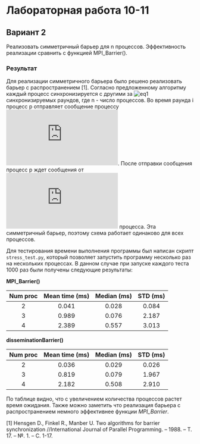# Лабораторная работа 10-11

## Вариант 2

Реализовать симметричный барьер для n процессов. Эффективность реализации сравнить
с функцией MPI_Barrier().

### Результат

Для реализации симметричного барьера было решено реализовать барьер с распространением [1].
Согласно предложенному алгоритму каждый процесс синхронизируется с другими за
![eq1](https://latex.codecogs.com/gif.latex?\lceil&space;log_2{n}&space;\rceil) синхронизируемых раундов, где n - число процессов.
Во время раунда i процесс p отправляет сообщение процессу ![eq2](<https://latex.codecogs.com/gif.latex?2i&space;+&space;p~(mod~n)>).
После отправки сообщения процесс p ждет сообщения от ![eq3](<https://latex.codecogs.com/gif.latex?p&space;-&space;2i~(mod~n)>) процесса.
Эта симметричный барьер, поэтому схема работает одинаково для всех процессов.

Для тестирования времени выполнения программы был написан скрипт `stress_test.py`,
который позволяет запустить программу несколько раз на нескольких процессах. В данном случае
при запуске каждого теста 1000 раз были получены следующие результаты:

**MPI_Barrier()**

| Num proc | Mean time (ms) | Median (ms) | STD (ms) |
| :------: | :------------: | :---------: | :------: |
|    2     |     0.041      |    0.028    |  0.084   |
|    3     |     0.989      |    0.076    |  2.187   |
|    4     |     2.389      |    0.557    |  3.013   |

**disseminationBarrier()**

| Num proc | Mean time (ms) | Median (ms) | STD (ms) |
| :------: | :------------: | :---------: | :------: |
|    2     |     0.036      |    0.029    |  0.026   |
|    3     |     0.819      |    0.079    |  1.967   |
|    4     |     2.182      |    0.508    |  2.910   |

По таблице видно, что с увеличением количества процессов растет время ожидания.
Также можно заметить что реализация барьера с распространением немного эффективнее
функции _MPI_Barrier_.

[1] Hensgen D., Finkel R., Manber U. Two algorithms for barrier synchronization //International Journal of Parallel Programming. – 1988. – Т. 17. – №. 1. – С. 1-17.
